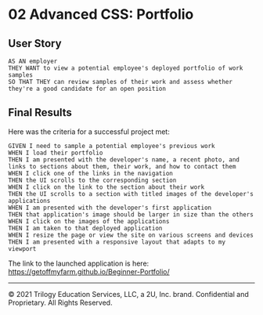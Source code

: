 # 02 Advanced CSS: Portfolio

## User Story

```
AS AN employer
THEY WANT to view a potential employee's deployed portfolio of work samples
SO THAT THEY can review samples of their work and assess whether they're a good candidate for an open position
```


## Final Results

Here was the criteria for a successful project met:

```
GIVEN I need to sample a potential employee's previous work
WHEN I load their portfolio
THEN I am presented with the developer's name, a recent photo, and links to sections about them, their work, and how to contact them
WHEN I click one of the links in the navigation
THEN the UI scrolls to the corresponding section
WHEN I click on the link to the section about their work
THEN the UI scrolls to a section with titled images of the developer's applications
WHEN I am presented with the developer's first application
THEN that application's image should be larger in size than the others
WHEN I click on the images of the applications
THEN I am taken to that deployed application
WHEN I resize the page or view the site on various screens and devices
THEN I am presented with a responsive layout that adapts to my viewport
```

The link to the launched application is here: https://getoffmyfarm.github.io/Beginner-Portfolio/ 



- - -
© 2021 Trilogy Education Services, LLC, a 2U, Inc. brand. Confidential and Proprietary. All Rights Reserved.

